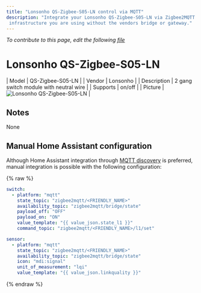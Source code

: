 ```yaml
---
title: "Lonsonho QS-Zigbee-S05-LN control via MQTT"
description: "Integrate your Lonsonho QS-Zigbee-S05-LN via Zigbee2MQTT with whatever smart home
 infrastructure you are using without the vendors bridge or gateway."
---
```


*To contribute to this page, edit the following
[file](https://github.com/Koenkk/zigbee2mqtt.io/blob/master/docs/devices/QS-Zigbee-S05-LN.md)*

# Lonsonho QS-Zigbee-S05-LN

| Model | QS-Zigbee-S05-LN  |
| Vendor  | Lonsonho  |
| Description | 2 gang switch module with neutral wire |
| Supports | on/off |
| Picture | ![Lonsonho QS-Zigbee-S05-LN](../images/devices/QS-Zigbee-S05-LN.jpg) |

## Notes

None

## Manual Home Assistant configuration
Although Home Assistant integration through [MQTT discovery](../integration/home_assistant) is preferred,
manual integration is possible with the following configuration:


{% raw %}
```yaml
switch:
  - platform: "mqtt"
    state_topic: "zigbee2mqtt/<FRIENDLY_NAME>"
    availability_topic: "zigbee2mqtt/bridge/state"
    payload_off: "OFF"
    payload_on: "ON"
    value_template: "{{ value_json.state_l1 }}"
    command_topic: "zigbee2mqtt/<FRIENDLY_NAME>/l1/set"

sensor:
  - platform: "mqtt"
    state_topic: "zigbee2mqtt/<FRIENDLY_NAME>"
    availability_topic: "zigbee2mqtt/bridge/state"
    icon: "mdi:signal"
    unit_of_measurement: "lqi"
    value_template: "{{ value_json.linkquality }}"
```
{% endraw %}


